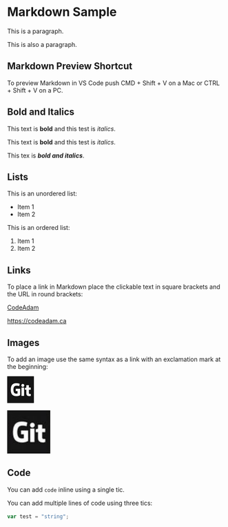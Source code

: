 # Markdown Sample

This is a paragraph.

This is also a paragraph.

## Markdown Preview Shortcut

To preview Markdown in VS Code push CMD + Shift + V on a Mac or CTRL + Shift + V on a PC.

## Bold and Italics

This text is **bold** and this test is *italics*.

This text is __bold__ and this test is _italics_.

This tex is **_bold and italics_**.

## Lists

This is an unordered list:

- Item 1
- Item 2

This is an ordered list:

1. Item 1
2. Item 2

## Links

To place a link in Markdown place the clickable text in square brackets and the URL in round brackets:

[CodeAdam](https://codeadam.ca)

https://codeadam.ca

## Images

To add an image use the same syntax as a link with an exclamation mark at the beginning:

![GitHub Logo](images/github.jpg)

<img src="images/github.jpg" width="100" />

<!-- This is a Markdown Comment -->

## Code

You can add `code` inline using a single tic.

You can add multiple lines of code using three tics:

```javascript
var test = "string";
```